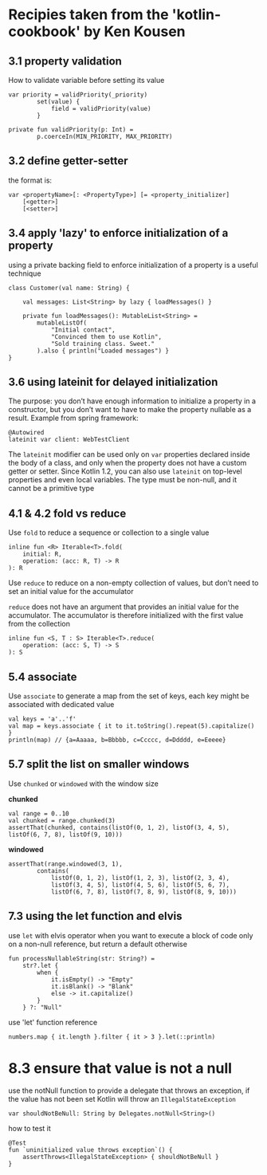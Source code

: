 
# Recipies taken from the 'kotlin-cookbook' by Ken Kousen


## 3.1 property validation
How to validate variable before setting its value
```
var priority = validPriority(_priority)       
        set(value) {
            field = validPriority(value)
        }

private fun validPriority(p: Int) =           
        p.coerceIn(MIN_PRIORITY, MAX_PRIORITY)
```

## 3.2 define getter-setter 
the format is:
```
var <propertyName>[: <PropertyType>] [= <property_initializer]
    [<getter>]
    [<setter>]
```

## 3.4 apply 'lazy' to enforce initialization of a property
using a private backing field to enforce initialization of a property is a useful technique
```
class Customer(val name: String) {

    val messages: List<String> by lazy { loadMessages() }  

    private fun loadMessages(): MutableList<String> =
        mutableListOf(
            "Initial contact",
            "Convinced them to use Kotlin",
            "Sold training class. Sweet."
        ).also { println("Loaded messages") }
}
```
## 3.6 using lateinit for delayed initialization
The purpose: you don’t have enough information to initialize a property in a constructor, but you don’t want to have to make the property nullable as a result.
Example from spring framework:
```
@Autowired
lateinit var client: WebTestClient    
```
The `lateinit` modifier can be used only on `var` properties declared inside the body of a class, and only when the property does not have a custom getter or setter.
Since Kotlin 1.2, you can also use `lateinit` on top-level properties and even local variables. The type must be non-null, and it cannot be a primitive type

## 4.1 & 4.2 fold vs reduce

Use `fold` to reduce a sequence or collection to a single value 
```
inline fun <R> Iterable<T>.fold(
    initial: R,
    operation: (acc: R, T) -> R
): R
```

Use `reduce` to reduce on a non-empty collection of values, but don’t need to set an initial value for the accumulator

`reduce` does not have an argument that provides an initial value for the accumulator. The accumulator is therefore initialized with the first value from the collection
```
inline fun <S, T : S> Iterable<T>.reduce(
    operation: (acc: S, T) -> S
): S
```

## 5.4 associate
Use `associate` to generate a map from the set of keys, each key might be associated with dedicated value
```
val keys = 'a'..'f'
val map = keys.associate { it to it.toString().repeat(5).capitalize() }
println(map) // {a=Aaaaa, b=Bbbbb, c=Ccccc, d=Ddddd, e=Eeeee}
```

## 5.7 split the list on smaller windows
Use `chunked` or `windowed` with the window size

**chunked**
```
val range = 0..10
val chunked = range.chunked(3)
assertThat(chunked, contains(listOf(0, 1, 2), listOf(3, 4, 5), listOf(6, 7, 8), listOf(9, 10)))
```
**windowed**
```
assertThat(range.windowed(3, 1),
        contains(
            listOf(0, 1, 2), listOf(1, 2, 3), listOf(2, 3, 4),
            listOf(3, 4, 5), listOf(4, 5, 6), listOf(5, 6, 7),
            listOf(6, 7, 8), listOf(7, 8, 9), listOf(8, 9, 10)))
```

## 7.3 using the let function and elvis
use `let` with elvis operator when you want to execute a block of code only on a non-null reference, but return a default otherwise
```
fun processNullableString(str: String?) =
    str?.let {          
        when {
            it.isEmpty() -> "Empty"
            it.isBlank() -> "Blank"
            else -> it.capitalize()
        }
    } ?: "Null"         
```

use 'let' function reference
```
numbers.map { it.length }.filter { it > 3 }.let(::println)
```

# 8.3 ensure that value is not a null

use the notNull function to provide a delegate that throws an exception, if the value has not been set
Kotlin will throw an `IllegalStateException`
```
var shouldNotBeNull: String by Delegates.notNull<String>()
```
how to test it
```
@Test
fun `uninitialized value throws exception`() {
    assertThrows<IllegalStateException> { shouldNotBeNull }
}
```
